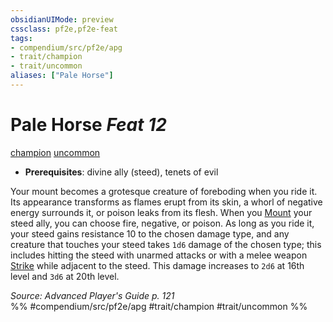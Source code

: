 ```yaml
---
obsidianUIMode: preview
cssclass: pf2e,pf2e-feat
tags:
- compendium/src/pf2e/apg
- trait/champion
- trait/uncommon
aliases: ["Pale Horse"]
---
```

# Pale Horse  *Feat 12*  
[champion](../../Rules/traits/champion.md)  [uncommon](../../Rules/traits/uncommon.md)  

- **Prerequisites**: divine ally (steed), tenets of evil

Your mount becomes a grotesque creature of foreboding when you ride it. Its appearance transforms as flames erupt from its skin, a whorl of negative energy surrounds it, or poison leaks from its flesh. When you [Mount](../../Rules/actions/mount.md) your steed ally, you can choose fire, negative, or poison. As long as you ride it, your steed gains resistance 10 to the chosen damage type, and any creature that touches your steed takes `1d6` damage of the chosen type; this includes hitting the steed with unarmed attacks or with a melee weapon [Strike](../../Rules/actions/strike.md) while adjacent to the steed. This damage increases to `2d6` at 16th level and `3d6` at 20th level.

*Source: Advanced Player's Guide p. 121*  
%% #compendium/src/pf2e/apg #trait/champion #trait/uncommon %%